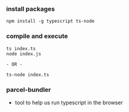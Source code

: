 ### install packages
```
npm install -g typescript ts-node
```

### compile and execute
```
ts index.ts
node index.js 

- OR -

ts-node index.ts
```

### parcel-bundler
  - tool to help us run typescript in the browser